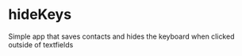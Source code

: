 # hideKeys
Simple app that saves contacts and hides the keyboard when clicked outside of textfields

